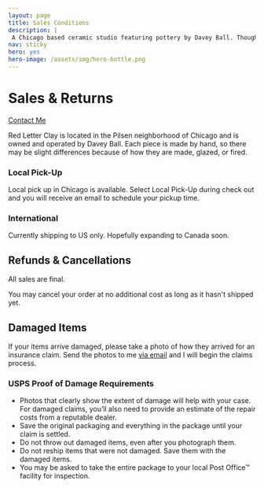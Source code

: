 ```yaml
---
layout: page
title: Sales Conditions
description: |
 A Chicago based ceramic studio featuring pottery by Davey Ball. Thoughtfully made ceramics for every day enjoyment.
nav: sticky
hero: yes
hero-image: /assets/img/hero-bottle.png
---
```

<div class="row animate__animated animate__fadeInUp">
    <div class="col-lg-4 col-md-12 pt-5">
        <h1 class="fst-italic mb-5">Sales & Returns</h1>
        <p class="text-center pe-md-5"><a href="/contact/" alt="Contact Form" class="btn btn-primary mt-2 mb-5 rounded-pill w-100 px-5 pt-2"><i class="fa-solid fa-hand pe-2"></i> Contact Me</a></p>
    </div>
    <div class="col-lg-8 col-md-12 pt-5">
        <div class="bg-red rounded-3 p-4 mb-5">
        <article>Red Letter Clay is located in the Pilsen neighborhood of Chicago and is owned and operated by Davey Ball. Each piece is made by hand, so there may be slight differences because of how they are made, glazed, or fired.</article>
        </div>
        <h3>Local Pick-Up</h3>
        <p>Local pick up in Chicago is available. Select Local Pick-Up during check out and you will receive an email to schedule your pickup time.</p>
        <h3>International</h3>
        <p>Currently shipping to US only. Hopefully expanding to Canada soon.</p>
        <h2 class="pt-5"><i class="fa-solid fa-heart-crack"></i> Refunds & Cancellations</h2>
        <p>All sales are final.</p>
        <p>You may cancel your order at no additional cost as long as it hasn't shipped yet.</p>
        <h2 class="pt-5"><i class="fa-solid fa-burst"></i> Damaged Items</h2>
        <p>If your items arrive damaged, please take a photo of how they arrived for an insurance claim. Send the photos to me <a href="mailto:david@raygun.org?subject=Damaged Shipment">via email</a> and I will begin the claims process.</p>
        <h3>USPS Proof of Damage Requirements</h3>
        <ul>
            <li>Photos that clearly show the extent of damage will help with your case. For damaged claims, you’ll also need to provide an estimate of the repair costs from a reputable dealer.</li>
            <li>Save the original packaging and everything in the package until your claim is settled.</li>
            <li>Do not throw out damaged items, even after you photograph them.</li>
            <li>Do not reship items that were not damaged. Save them with the damaged items.</li>
            <li>You may be asked to take the entire package to your local Post Office™ facility for inspection.</li>
        </ul>
    </div>
</div>
